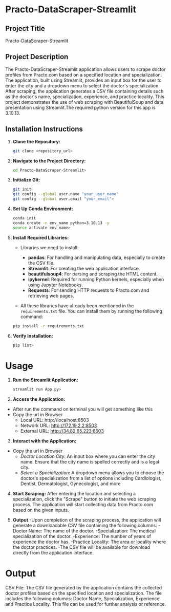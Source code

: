 # Practo-DataScraper-Streamlit
## Project Title
Practo-DataScraper-Streamlit
## Project Description
The Practo-DataScraper-Streamlit application allows users to scrape doctor profiles from Practo.com based on a specified location and specialization. The application, built using Streamlit, provides an input box for the user to enter the city and a dropdown menu to select the doctor's specialization. After scraping, the application generates a CSV file containing details such as the doctor's name, specialization, experience, and practice locality.
This project demonstrates the use of web scraping with BeautifulSoup and data presentation using Streamlit.The required python version for this app is 3.10.13.
## Installation Instructions
1. **Clone the Repository:**
   ```bash
   git clone <repository_url>
2. **Navigate to the Project Directory:**
      ```bash
   cd Practo-DataScraper-Streamlit>
3. **Initialize Git:**
   ```bash
   git init
   git config --global user.name "your_user_name"
   git config --global user.email "your_email">
4. **Set Up Conda Environment:**
   ```bash
   conda init
   conda create -n env_name python=3.10.13 -y
   source activate env_name>
5. **Install Required Libraries:**
   - Libraries we need to install:
     - **pandas**: For handling and manipulating data, especially to create the CSV file.
     - **Streamlit**: For creating the web application interface.
     - **beautifulsoup4**: For parsing and scraping the HTML content.
     - **ipykernel**: Required for running Python kernels, especially when using Jupyter Notebooks.
     - **Requests**: For sending HTTP requests to Practo.com and retrieving web pages.

   - All these libraries have already been mentioned in the `requirements.txt` file. You can install them by running the following command:

   ```bash
   pip install -r requirements.txt

6. **Verify Installation:**
   ```bash
   pip list>

# Usage

1. **Run the Streamlit Application:**
   ```bash
   streamlit run App.py>

2. **Access the Application:**
- After run the command on terminal you will get something like this
- Copy the url in Browser
  - Local URL: http://localhost:8503
  - Network URL: http://172.19.2.2:8503
  - External URL: http://34.82.65.223:8503
3. **Interact with the Application:**
  - Copy the url in Browser
    - *Doctor Location City*: An input box where you can enter the city name. Ensure that the city name is spelled correctly and is a legal city.
    - *Select a Specialization*: A dropdown menu allows you to choose the doctor's specialization from a list of options including Cardiologist, Dentist, Dermatologist, Gynecologist, and more
4. **Start Scraping:**
  After entering the location and selecting a specialization, click the "Scrape" button to initiate the web scraping process. The application will start collecting data from Practo.com based on the given inputs.

5. **Output**
 -Upon completion of the scraping process, the application will generate a downloadable CSV file containing the following columns:
   -Doctor Name: The name of the doctor.
   -Specialization: The medical specialization of the doctor.
   -Experience: The number of years of experience the doctor has.
   -Practice Locality: The area or locality where the doctor practices.
-The CSV file will be available for download directly from the application interface.

# Output
 CSV File: The CSV file generated by the application contains the collected doctor profiles based on the specified location and specialization.
 The file includes the following columns: Doctor Name, Specialization, Experience, and Practice Locality. 
 This file can be used for further analysis or reference.

   

